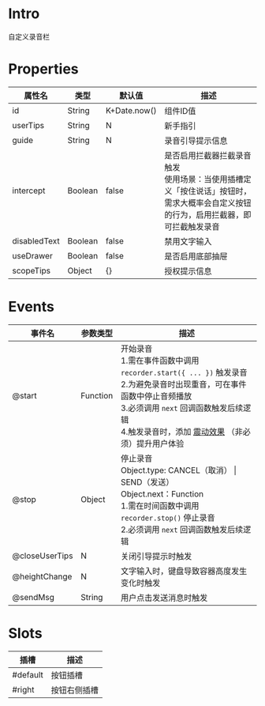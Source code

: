 # Intro

自定义录音栏

# Properties

| 属性名       | 类型    | 默认值       | 描述                                                         |
| ------------ | ------- | ------------ | ------------------------------------------------------------ |
| id           | String  | K+Date.now() | 组件ID值                                                     |
| userTips     | String  | N            | 新手指引                                                     |
| guide        | String  | N            | 录音引导提示信息                                             |
| intercept    | Boolean | false        | 是否启用拦截器拦截录音触发<br />使用场景：当使用插槽定义「按住说话」按钮时，需求大概率会自定义按钮的行为，启用拦截器，即可拦截触发录音 |
| disabledText | Boolean | false        | 禁用文字输入                                                 |
| useDrawer    | Boolean | false        | 是否启用底部抽屉                                             |
| scopeTips    | Object  | {}           | 授权提示信息                                                 |

# Events

| 事件名         | 参数类型 | 描述                                                         |
| -------------- | -------- | ------------------------------------------------------------ |
| @start         | Function | 开始录音<br />1.需在事件函数中调用 `recorder.start({ ... })` 触发录音<br />2.为避免录音时出现重音，可在事件函数中停止音频播放<br />3.必须调用 `next` 回调函数触发后续逻辑<br />4.触发录音时，添加 [震动效果](https://uniapp.dcloud.net.cn/api/system/vibrate.html#vibrateshort) （非必须）提升用户体验 |
| @stop          | Object   | 停止录音<br />Object.type: CANCEL（取消） \| SEND（发送）<br />Object.next：Function<br />1.需在时间函数中调用 `recorder.stop()` 停止录音<br />2.必须调用 `next` 回调函数触发后续逻辑 |
| @closeUserTips | N        | 关闭引导提示时触发                                           |
| @heightChange  | N        | 文字输入时，键盘导致容器高度发生变化时触发                   |
| @sendMsg       | String   | 用户点击发送消息时触发                                       |

# Slots

| 插槽     | 描述         |
| -------- | ------------ |
| #default | 按钮插槽     |
| #right   | 按钮右侧插槽 |

